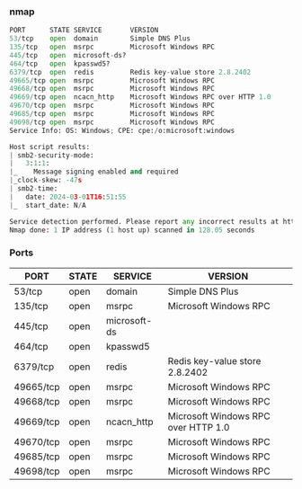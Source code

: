 ### nmap
```python
PORT      STATE SERVICE       VERSION
53/tcp    open  domain        Simple DNS Plus
135/tcp   open  msrpc         Microsoft Windows RPC
445/tcp   open  microsoft-ds?
464/tcp   open  kpasswd5?
6379/tcp  open  redis         Redis key-value store 2.8.2402
49665/tcp open  msrpc         Microsoft Windows RPC
49668/tcp open  msrpc         Microsoft Windows RPC
49669/tcp open  ncacn_http    Microsoft Windows RPC over HTTP 1.0
49670/tcp open  msrpc         Microsoft Windows RPC
49685/tcp open  msrpc         Microsoft Windows RPC
49698/tcp open  msrpc         Microsoft Windows RPC
Service Info: OS: Windows; CPE: cpe:/o:microsoft:windows

Host script results:
| smb2-security-mode: 
|   3:1:1: 
|_    Message signing enabled and required
|_clock-skew: -47s
| smb2-time: 
|   date: 2024-03-01T16:51:55
|_  start_date: N/A

Service detection performed. Please report any incorrect results at https://nmap.org/submit/ .
Nmap done: 1 IP address (1 host up) scanned in 128.05 seconds
```

### Ports
| PORT      | STATE | SERVICE     | VERSION                               |
|-----------|-------|-------------|---------------------------------------|
| 53/tcp    | open  | domain      | Simple DNS Plus                       |
| 135/tcp   | open  | msrpc       | Microsoft Windows RPC                 |
| 445/tcp   | open  | microsoft-ds|                                       |
| 464/tcp   | open  | kpasswd5    |                                       |
| 6379/tcp  | open  | redis       | Redis key-value store 2.8.2402        |
| 49665/tcp | open  | msrpc       | Microsoft Windows RPC                 |
| 49668/tcp | open  | msrpc       | Microsoft Windows RPC                 |
| 49669/tcp | open  | ncacn_http  | Microsoft Windows RPC over HTTP 1.0   |
| 49670/tcp | open  | msrpc       | Microsoft Windows RPC                 |
| 49685/tcp | open  | msrpc       | Microsoft Windows RPC                 |
| 49698/tcp | open  | msrpc       | Microsoft Windows RPC                 |

